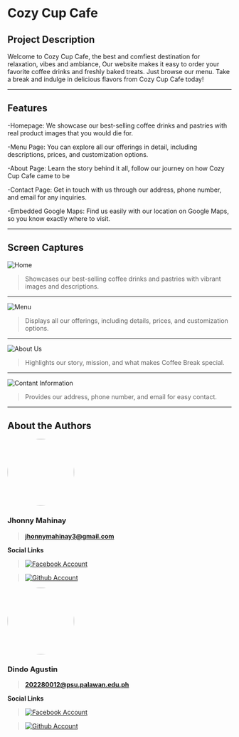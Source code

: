 # Cozy Cup Cafe
## Project Description
Welcome to Cozy Cup Cafe, the best and comfiest destination for relaxation, vibes and ambiance,
Our website makes it easy to order your favorite coffee drinks and freshly baked treats. 
Just browse our menu. Take a break and indulge in delicious flavors from  Cozy Cup Cafe today!

---

## Features
-Homepage: We showcase our best-selling coffee drinks and pastries with real product images that you would die for.

-Menu Page: You can explore all our offerings in detail, including descriptions, prices, and customization options.

-About Page: Learn the story behind it all, follow our journey on how Cozy Cup Cafe came to be

-Contact Page: Get in touch with us through our address, phone number, and email for any inquiries.

-Embedded Google Maps: Find us easily with our location on Google Maps, so you know exactly where to visit.

---
## Screen Captures
![Home](image/homepage.png)
> Showcases our best-selling coffee drinks and pastries with vibrant images and descriptions.

---

![Menu](img/menu.png)
> Displays all our offerings, including details, prices, and customization options.

---

![About Us](img/about_us.png)
> Highlights our story, mission, and what makes Coffee Break special.

---

![Contant Information](img/contact_info.png)
> Provides our address, phone number, and email for easy contact.

---

## About the Authors
<img src="img/jhonny.png" width="150" style="border-radius: 50%;">

### **Jhonny Mahinay**

> **jhonnymahinay3@gmail.com**

**Social Links**

> [![Facebook Account](https://github.com/gauravghongde/social-icons/blob/master/PNG/White/Facebook_white.png 'Facebook Account')](https://www.facebook.com/jhonny.hinayam/)

> [![Github Account](https://github.com/gauravghongde/social-icons/blob/master/PNG/White/Github_white.png 'Github Account')](https://github.com/anxiety16)


<img src="img/dindo.png" width="150" style="border-radius: 50%;">

### **Dindo Agustin**

> **202280012@psu.palawan.edu.ph**

**Social Links**

> [![Facebook Account](https://github.com/gauravghongde/social-icons/blob/master/PNG/White/Facebook_white.png 'Facebook Account')](https://www.facebook.com/dindo.agustin.142/)

> [![Github Account](https://github.com/gauravghongde/social-icons/blob/master/PNG/White/Github_white.png 'Github Account')](https://github.com/0go40410tng2)
